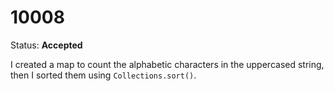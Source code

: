 10008
=====

Status: **Accepted**

I created a map to count the alphabetic characters in the uppercased string, then I sorted them using `Collections.sort()`.
